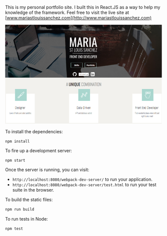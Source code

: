 This is my personal portfolio site. I built this in React.JS as a way to help my knowledge of the framework. Feel free to visit the live site at [www.mariastlouissanchez.com](http://www.mariastlouissanchez.com)


![alt text](https://github.com/mariastlouis/portfolio-react/blob/master/public/portfolio_main.png)


To install the dependencies:

```
npm install
```

To fire up a development server:

```
npm start
```

Once the server is running, you can visit:

* `http://localhost:8080/webpack-dev-server/` to run your application.
* `http://localhost:8080/webpack-dev-server/test.html` to run your test suite in the browser.

To build the static files:

```js
npm run build
```


To run tests in Node:

```js
npm test
```
